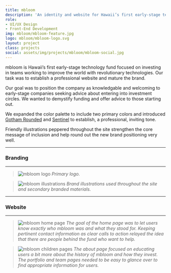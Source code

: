 ```yaml
---
title: mbloom
description: 'An identity and website for Hawaii’s first early-stage technology fund.'
role:
- UI/UX Design
- Front-End Development
img: mbloom/mbloom-feature.jpg
logo: mbloom/mbloom-logo.svg
layout: project
class: projects
social: assets/img/projects/mbloom/mbloom-social.jpg
---
```


mbloom is Hawaii’s first early-stage technology fund focused on investing in teams working to improve the world with revolutionary technologies. Our task was to establish a professional website and mature the brand.

Our goal was to position the company as knowledgable and welcoming to early-stage companies seeking advice about entering into investment circles. We wanted to demystify funding and offer advice to those starting out.

We expanded the color palette to include two primary colors and introduced [Gotham Rounded](http://www.typography.com/fonts/gotham-rounded/overview/) and [Sentinel](http://www.typography.com/fonts/sentinel/overview/) to establish, a professional, inviting tone.

Friendly illustrations peppered throughout the site strengthen the core message of inclusion and help round out the new brand positioning very well.

***

### Branding

***

> <img class="lazy" data-src="{{ site.baseurl }}/assets/img/projects/mbloom/mbloom-logo.svg" alt="mbloom logo"> *Primary logo.*

> <img class="lazy" data-src="{{ site.baseurl }}/assets/img/projects/mbloom/mbloom-illustrations.svg" alt="mbloom illustrations"> *Brand illustrations used throughout the site and secondary branded materials.*

***

### Website

***

> <img class="lazy" data-src="{{ site.baseurl }}/assets/img/projects/mbloom/mbloom-home.png" alt="mbloom home page"> *The goal of the home page was to let users know exactly who mbloom was and what they stood for. Keeping pertinent contact information as clear calls to action relayed the idea that there are people behind the fund who want to help.*

> <img class="lazy" data-src="{{ site.baseurl }}/assets/img/projects/mbloom/mbloom-overview.png" alt="mbloom children pages"> *The about page focused on educating users a bit more about the history of mbloom and how they invest. The portfolio and team pages needed to be easy to glance over to find appropriate information for users.*
